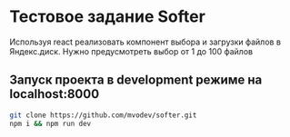 # Тестовое задание Softer

Используя react реализовать компонент выбора и загрузки файлов в Яндекс.диск.
Нужно предусмотреть выбор от 1 до 100 файлов

## Запуск проекта в development режиме на localhost:8000
```bash
git clone https://github.com/mvodev/softer.git
npm i && npm run dev
```